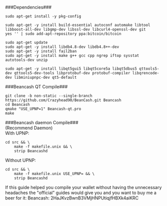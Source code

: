 ###Dependencies###
```
sudo apt-get install -y pkg-config
```
```
sudo apt-get -y install build-essential autoconf automake libtool libboost-all-dev libgmp-dev libssl-dev libcurl4-openssl-dev git 
yes '' | sudo add-apt-repository ppa:bitcoin/bitcoin
```
```
sudo apt-get update
sudo apt-get -y install libdb4.8-dev libdb4.8++-dev
sudo apt-get -y install fail2ban
sudo apt-get -y install make g++ gcc cpp ngrep iftop sysstat autotools-dev unzip
```
```
sudo apt-get -y install libqt5gui5 libqt5core5a libqt5dbus5 qttools5-dev qttools5-dev-tools libprotobuf-dev protobuf-compiler libqrencode-dev libminiupnpc-dev qt5-default
``` 

###Beancash QT Compile###
```
git clone -b non-static --single-branch https://github.com/Crazyhead90/BeanCash.git Beancash
cd Beancash
qmake "USE_UPNP=1" Beancash-qt.pro
make
```

###Beancash daemon Compile###<br />
(Recommend Daemon)<br />
With UPNP:<br />
```
cd src && \
    make -f makefile.unix && \
    strip Beancashd
```
    
Without UPNP:
```
cd src && \
    make -f makefile.unix USE_UPNP= && \
    strip Beancashd
```

If this guide helped you compile your wallet without having the unnecessary headaches the "official" guides would give you and you want to buy me a beer for it:
Beancash: 2HaJKvzBwnB3VMjHNPUtiqjfHBXk4aiKRC
